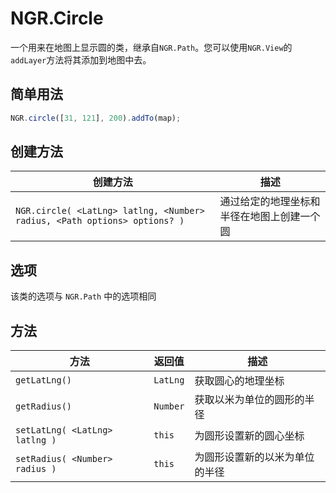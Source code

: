 # NGR.Circle
一个用来在地图上显示圆的类，继承自`NGR.Path`。您可以使用`NGR.View`的`addLayer`方法将其添加到地图中去。

## 简单用法
```javascript
NGR.circle([31, 121], 200).addTo(map);
```

## 创建方法
| 创建方法 | 描述 |
| -- | -- |
| `NGR.circle( <LatLng> latlng, <Number> radius, <Path options> options? )` | 通过给定的地理坐标和半径在地图上创建一个圆 |

## 选项
该类的选项与 `NGR.Path` 中的选项相同

## 方法
| 方法 | 返回值 | 描述 |
| -- | -- | -- |
| `getLatLng()` | `LatLng` | 获取圆心的地理坐标 |
| `getRadius()` | `Number` | 获取以米为单位的圆形的半径 |
| `setLatLng( <LatLng> latlng )` | `this` | 为圆形设置新的圆心坐标 |
| `setRadius( <Number> radius )` | `this` | 为圆形设置新的以米为单位的半径 |
